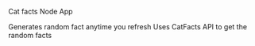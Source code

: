 Cat facts Node App

Generates random fact anytime you refresh
Uses CatFacts API to get the random facts